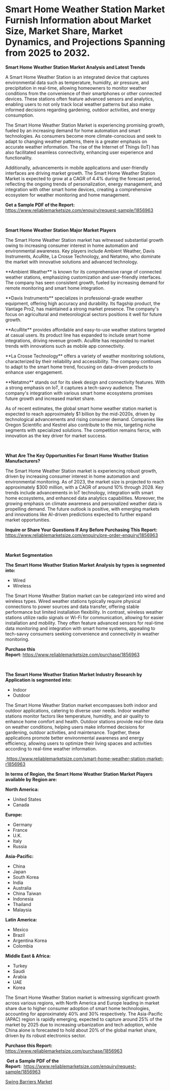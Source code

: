 <p><h1>Smart Home Weather Station Market Furnish Information about Market Size, Market Share, Market Dynamics, and Projections Spanning from 2025 to 2032.</h1></p><p><strong>Smart Home Weather Station Market Analysis and Latest Trends</strong></p>
<p><p>A Smart Home Weather Station is an integrated device that captures environmental data such as temperature, humidity, air pressure, and precipitation in real-time, allowing homeowners to monitor weather conditions from the convenience of their smartphones or other connected devices. These stations often feature advanced sensors and analytics, enabling users to not only track local weather patterns but also make informed decisions regarding gardening, outdoor activities, and energy consumption.</p><p>The Smart Home Weather Station Market is experiencing promising growth, fueled by an increasing demand for home automation and smart technologies. As consumers become more climate-conscious and seek to adapt to changing weather patterns, there is a greater emphasis on accurate weather information. The rise of the Internet of Things (IoT) has also facilitated seamless connectivity, enhancing user experience and functionality.</p><p>Additionally, advancements in mobile applications and user-friendly interfaces are driving market growth. The Smart Home Weather Station Market is expected to grow at a CAGR of 4.4% during the forecast period, reflecting the ongoing trends of personalization, energy management, and integration with other smart home devices, creating a comprehensive ecosystem for weather monitoring and home management.</p></p>
<p><strong>Get a Sample PDF of the Report:&nbsp;</strong> <a href="https://www.reliablemarketsize.com/enquiry/request-sample/1856963?utm_campaign=2314&utm_medium=2&utm_source=Github&utm_content=ia&utm_term=19022025&utm_id=smart-home-weather-station">https://www.reliablemarketsize.com/enquiry/request-sample/1856963</a></p>
<p>&nbsp;</p>
<p><strong>Smart Home Weather Station Major Market Players</strong></p>
<p><p>The Smart Home Weather Station market has witnessed substantial growth owing to increasing consumer interest in home automation and environmental awareness. Key players include Ambient Weather, Davis Instruments, AcuRite, La Crosse Technology, and Netatmo, who dominate the market with innovative solutions and advanced technology.</p><p>**Ambient Weather** is known for its comprehensive range of connected weather stations, emphasizing customization and user-friendly interfaces. The company has seen consistent growth, fueled by increasing demand for remote monitoring and smart home integration.</p><p>**Davis Instruments** specializes in professional-grade weather equipment, offering high accuracy and durability. Its flagship product, the Vantage Pro2, has maintained a strong market presence. The company's focus on agricultural and meteorological sectors positions it well for future growth.</p><p>**AcuRite** provides affordable and easy-to-use weather stations targeted at casual users. Its product line has expanded to include smart home integrations, driving revenue growth. AcuRite has responded to market trends with innovations such as mobile app connectivity.</p><p>**La Crosse Technology** offers a variety of weather monitoring solutions, characterized by their reliability and accessibility. The company continues to adapt to the smart home trend, focusing on data-driven products to enhance user engagement.</p><p>**Netatmo** stands out for its sleek design and connectivity features. With a strong emphasis on IoT, it captures a tech-savvy audience. The company's integration with various smart home ecosystems promises future growth and increased market share.</p><p>As of recent estimates, the global smart home weather station market is expected to reach approximately $1 billion by the mid-2020s, driven by technological advancements and rising consumer demand. Companies like Oregon Scientific and Kestrel also contribute to the mix, targeting niche segments with specialized solutions. The competition remains fierce, with innovation as the key driver for market success.</p></p>
<p>&nbsp;</p>
<p><strong>What Are The Key Opportunities For Smart Home Weather Station Manufacturers?</strong></p>
<p><p>The Smart Home Weather Station market is experiencing robust growth, driven by increasing consumer interest in home automation and environmental monitoring. As of 2023, the market size is projected to reach approximately $300 million, with a CAGR of around 10% through 2028. Key trends include advancements in IoT technology, integration with smart home ecosystems, and enhanced data analytics capabilities. Moreover, the growing emphasis on climate awareness and personalized weather data is propelling demand. The future outlook is positive, with emerging markets and innovations like AI-driven predictions expected to further expand market opportunities.</p></p>
<p><strong>Inquire or Share Your Questions If Any Before Purchasing This Report:</strong> <a href="https://www.reliablemarketsize.com/enquiry/pre-order-enquiry/1856963?utm_campaign=2314&utm_medium=2&utm_source=Github&utm_content=ia&utm_term=19022025&utm_id=smart-home-weather-station">https://www.reliablemarketsize.com/enquiry/pre-order-enquiry/1856963</a></p>
<p>&nbsp;</p>
<p><strong>Market Segmentation</strong></p>
<p><strong>The Smart Home Weather Station Market Analysis by types is segmented into:</strong></p>
<p><ul><li>Wired</li><li>Wireless</li></ul></p>
<p><p>The Smart Home Weather Station market can be categorized into wired and wireless types. Wired weather stations typically require physical connections to power sources and data transfer, offering stable performance but limited installation flexibility. In contrast, wireless weather stations utilize radio signals or Wi-Fi for communication, allowing for easier installation and mobility. They often feature advanced sensors for real-time data monitoring and integration with smart home systems, appealing to tech-savvy consumers seeking convenience and connectivity in weather monitoring.</p></p>
<p><strong>Purchase this Report:&nbsp;</strong><a href="https://www.reliablemarketsize.com/purchase/1856963?utm_campaign=2314&utm_medium=2&utm_source=Github&utm_content=ia&utm_term=19022025&utm_id=smart-home-weather-station">https://www.reliablemarketsize.com/purchase/1856963</a></p>
<p>&nbsp;</p>
<p><strong>The Smart Home Weather Station Market Industry Research by Application is segmented into:</strong></p>
<p><ul><li>Indoor</li><li>Outdoor</li></ul></p>
<p><p>The Smart Home Weather Station market encompasses both indoor and outdoor applications, catering to diverse user needs. Indoor weather stations monitor factors like temperature, humidity, and air quality to enhance home comfort and health. Outdoor stations provide real-time data on weather conditions, helping users make informed decisions for gardening, outdoor activities, and maintenance. Together, these applications promote better environmental awareness and energy efficiency, allowing users to optimize their living spaces and activities according to real-time weather information.</p></p>
<p><a href="https://www.reliablemarketsize.com/smart-home-weather-station-market-r1856963?utm_campaign=2314&utm_medium=2&utm_source=Github&utm_content=ia&utm_term=19022025&utm_id=smart-home-weather-station">&nbsp;https://www.reliablemarketsize.com/smart-home-weather-station-market-r1856963</a></p>
<p><strong>In terms of Region, the Smart Home Weather Station Market Players available by Region are:</strong></p>
<p>
    <p> <strong> North America: </strong>
        <ul>
            <li>United States</li>
            <li>Canada</li>
        </ul>
        </p> 
    <p> <strong> Europe: </strong>
        <ul>
            <li>Germany</li>
            <li>France</li>
            <li>U.K.</li>
            <li>Italy</li>
            <li>Russia</li>
        </ul>
        </p> 
    <p> <strong> Asia-Pacific: </strong>
        <ul>
            <li>China</li>
            <li>Japan</li>
            <li>South Korea</li>
            <li>India</li>
            <li>Australia</li>
            <li>China Taiwan</li>
            <li>Indonesia</li>
            <li>Thailand</li>
            <li>Malaysia</li>
        </ul>
        </p> 
    <p> <strong> Latin America: </strong>
        <ul>
            <li>Mexico</li>
            <li>Brazil</li>
            <li>Argentina Korea</li>
            <li>Colombia</li>
        </ul>
        </p> 
    <p> <strong> Middle East & Africa: </strong>
        <ul>
            <li>Turkey</li>
            <li>Saudi</li>
            <li>Arabia</li>
            <li>UAE</li>
            <li>Korea</li>
        </ul>
    </p>
    </p>
<p><p>The Smart Home Weather Station market is witnessing significant growth across various regions, with North America and Europe leading in market share due to higher consumer adoption of smart home technologies, accounting for approximately 40% and 30% respectively. The Asia-Pacific (APAC) region is rapidly emerging, expected to capture around 25% of the market by 2025 due to increasing urbanization and tech adoption, while China alone is forecasted to hold about 20% of the global market share, driven by its robust electronics sector.</p></p>
<p><strong>Purchase this Report: </strong><a href="https://www.reliablemarketsize.com/purchase/1856963?utm_campaign=2314&utm_medium=2&utm_source=Github&utm_content=ia&utm_term=19022025&utm_id=smart-home-weather-station">https://www.reliablemarketsize.com/purchase/1856963</a></p>
<p>&nbsp;<strong>Get a Sample PDF of the Report:&nbsp;&nbsp;</strong><a href="https://www.reliablemarketsize.com/enquiry/request-sample/1856963?utm_campaign=2314&utm_medium=2&utm_source=Github&utm_content=ia&utm_term=19022025&utm_id=smart-home-weather-station">https://www.reliablemarketsize.com/enquiry/request-sample/1856963</a></p>
<p><strong></strong></p>
<p><p><a href="https://github.com/lehumiston1971679/Market-Research-Report-List-1/blob/main/swing-barriers-market.md?utm_campaign=2314&utm_medium=2&utm_source=Github&utm_content=ia&utm_term=19022025&utm_id=smart-home-weather-station">Swing Barriers Market</a></p></p>
